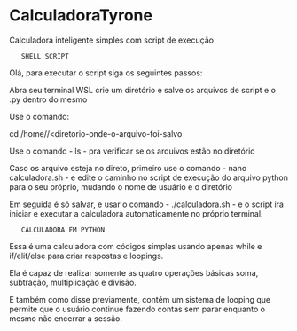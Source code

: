 # CalculadoraTyrone
 Calculadora inteligente simples com script de execução

       SHELL SCRIPT

Olá, para executar o script siga os seguintes passos:
 
 Abra seu terminal WSL crie um diretório e salve os arquivos de script e o .py dentro do mesmo
 
 Use o comando:
 
 cd /home/<seu-usuario>/<diretorio-onde-o-arquivo-foi-salvo

 Use o comando - ls - pra verificar se os arquivos estão no diretório
 
 Caso os arquivo esteja no direto, primeiro use o comando - nano calculadora.sh - e edite o caminho no script de execução do arquivo python para o seu próprio, mudando o nome de usuário e o diretório
 
 Em seguida é só salvar, e usar o comando - ./calculadora.sh - e o script ira iniciar e executar a calculadora automaticamente no próprio terminal.

       CALCULADORA EM PYTHON

Essa é uma calculadora com códigos simples usando apenas while e if/elif/else para criar respostas e loopings.

Ela é capaz de realizar somente as quatro operações básicas soma, subtração, multiplicação e divisão.

E também como disse previamente, contém um sistema de looping que permite que o usuário continue fazendo contas sem parar enquanto o mesmo não encerrar a sessão. 
